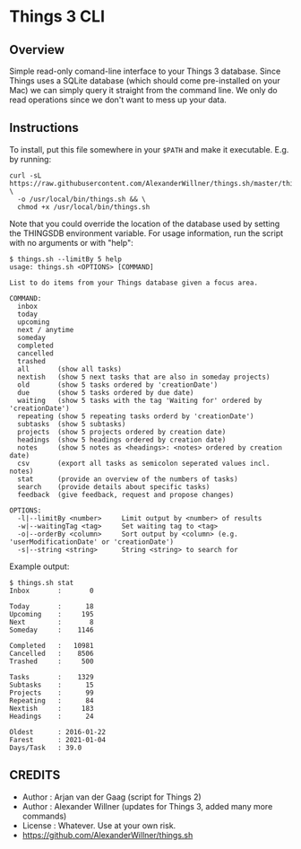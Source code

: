 # Things 3 CLI

## Overview

Simple read-only comand-line interface to your Things 3 database. Since Things uses a SQLite database (which should come pre-installed on your Mac) we can simply query it straight from the command line. We only do read operations since we don't want to mess up your data.

## Instructions

To install, put this file somewhere in your ```$PATH``` and make it executable. E.g. by running: 

```
curl -sL https://raw.githubusercontent.com/AlexanderWillner/things.sh/master/things.sh \
  -o /usr/local/bin/things.sh && \
  chmod +x /usr/local/bin/things.sh
```


Note that you could override the location of the database used by setting the THINGSDB environment variable. For usage information, run the script with no arguments or with "help":

```
$ things.sh --limitBy 5 help
usage: things.sh <OPTIONS> [COMMAND]

List to do items from your Things database given a focus area.

COMMAND:
  inbox
  today
  upcoming
  next / anytime
  someday
  completed
  cancelled
  trashed
  all		(show all tasks)
  nextish	(show 5 next tasks that are also in someday projects)
  old		(show 5 tasks ordered by 'creationDate')
  due		(show 5 tasks ordered by due date)
  waiting	(show 5 tasks with the tag 'Waiting for' ordered by 'creationDate')
  repeating	(show 5 repeating tasks orderd by 'creationDate')
  subtasks	(show 5 subtasks)
  projects	(show 5 projects ordered by creation date)
  headings	(show 5 headings ordered by creation date)
  notes		(show 5 notes as <headings>: <notes> ordered by creation date)
  csv		(export all tasks as semicolon seperated values incl. notes)
  stat		(provide an overview of the numbers of tasks)
  search	(provide details about specific tasks)
  feedback	(give feedback, request and propose changes)

OPTIONS:
  -l|--limitBy <number>		Limit output by <number> of results
  -w|--waitingTag <tag>		Set waiting tag to <tag>
  -o|--orderBy <column>		Sort output by <column> (e.g. 'userModificationDate' or 'creationDate')
  -s|--string <string>		String <string> to search for
```

Example output:

```
$ things.sh stat
Inbox		:       0

Today		:      18
Upcoming	:     195
Next		:       8
Someday		:    1146

Completed	:   10981
Cancelled	:    8506
Trashed		:     500

Tasks		:    1329
Subtasks	:      15
Projects	:      99
Repeating	:      84
Nextish		:     183
Headings	:      24

Oldest     	: 2016-01-22
Farest     	: 2021-01-04
Days/Task	: 39.0
```


## CREDITS
 * Author	: Arjan van der Gaag (script for Things 2)
 * Author	: Alexander Willner (updates for Things 3, added many more commands)
 * License	: Whatever. Use at your own risk.
 * https://github.com/AlexanderWillner/things.sh

